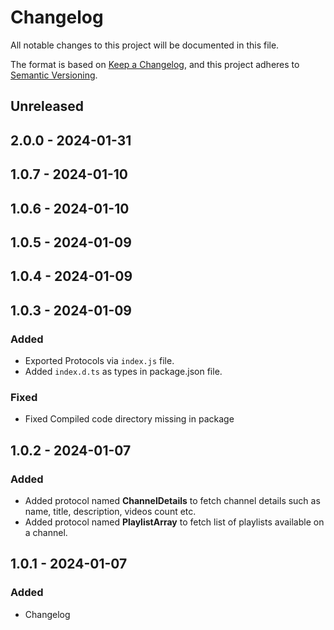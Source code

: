 # Changelog

All notable changes to this project will be documented in this file.

The format is based on [Keep a Changelog](https://keepachangelog.com/en/1.0.0/), and this project adheres to
[Semantic Versioning](https://semver.org/spec/v2.0.0.html).

## Unreleased

## 2.0.0 - 2024-01-31

## 1.0.7 - 2024-01-10

## 1.0.6 - 2024-01-10

## 1.0.5 - 2024-01-09

## 1.0.4 - 2024-01-09

## 1.0.3 - 2024-01-09
### Added
- Exported Protocols via `index.js` file.
- Added `index.d.ts` as types in package.json file.

### Fixed
- Fixed Compiled code directory missing in package

## 1.0.2 - 2024-01-07
### Added
- Added protocol named **ChannelDetails** to fetch channel details such as name, title, description, videos count etc.
- Added protocol named **PlaylistArray** to fetch list of playlists available on a channel.

## 1.0.1 - 2024-01-07
### Added
- Changelog
